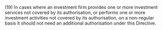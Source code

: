 (19) In cases where an investment firm provides one or more investment services not covered by its authorisation, or performs one or more investment activities not covered by its authorisation, on a non-regular basis it should not need an additional authorisation under this Directive.